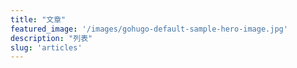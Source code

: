 ```yaml
---
title: "文章"
featured_image: '/images/gohugo-default-sample-hero-image.jpg'
description: "列表"
slug: 'articles'
---
```


<!-- 欢迎进入来到我的博客，希望文章对你有所帮助 -->